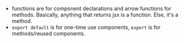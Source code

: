 - functions are for component declarations and arrow functions for methods. Basically, anything that returns jsx is a function. Else, it's a method.
- `export default` is for one-time use components, `export` is for methods/reused components.